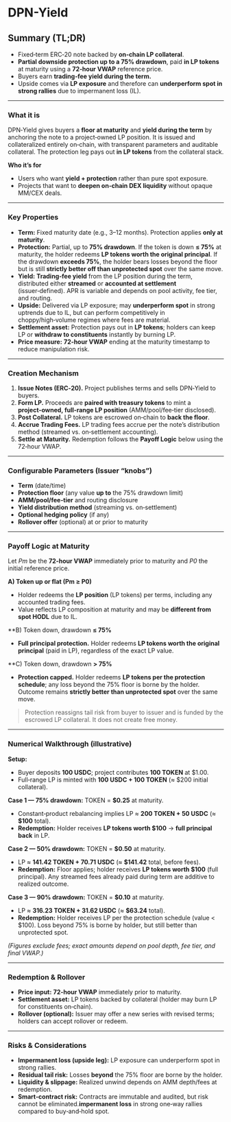 # DPN-Yield

## **Summary (TL;DR)**

* Fixed‑term ERC‑20 note backed by **on‑chain LP collateral**.
* **Partial downside protection up to a 75% drawdown**, paid **in LP tokens** at maturity using a **72‑hour VWAP** reference price.
* Buyers earn **trading‑fee yield during the term.**
* Upside comes via **LP exposure** and therefore can **underperform spot in strong rallies** due to impermanent loss (IL).

***

### What it is

DPN‑Yield gives buyers a **floor at maturity** and **yield during the term** by anchoring the note to a project‑owned LP position. It is issued and collateralized entirely on‑chain, with transparent parameters and auditable collateral. The protection leg pays out **in LP tokens** from the collateral stack.

**Who it’s for**

* Users who want **yield + protection** rather than pure spot exposure.
* Projects that want to **deepen on‑chain DEX liquidity** without opaque MM/CEX deals.

***

### Key Properties

* **Term:** Fixed maturity date (e.g., 3–12 months). Protection applies **only at maturity**.
* **Protection:** Partial, up to **75% drawdown**. If the token is down **≤ 75%** at maturity, the holder redeems **LP tokens worth the original principal**. If the drawdown **exceeds 75%**, the holder bears losses beyond the floor but is still **strictly better off than unprotected spot** over the same move.
* **Yield:** **Trading‑fee yield** from the LP position during the term, distributed either **streamed** or **accounted at settlement** (issuer‑defined). APR is variable and depends on pool activity, fee tier, and routing.
* **Upside:** Delivered via LP exposure; may **underperform spot** in strong uptrends due to IL, but can perform competitively in choppy/high‑volume regimes where fees are material.
* **Settlement asset:** Protection pays out in **LP tokens**; holders can keep LP or **withdraw to constituents** instantly by burning LP.
* **Price measure:** **72‑hour VWAP** ending at the maturity timestamp to reduce manipulation risk.

***

### Creation Mechanism

1. **Issue Notes (ERC‑20).** Project publishes terms and sells DPN‑Yield to buyers.
2. **Form LP.** Proceeds are **paired with treasury tokens** to mint a **project‑owned, full‑range LP position** (AMM/pool/fee‑tier disclosed).
3. **Post Collateral.** LP tokens are escrowed on‑chain to **back the floor**.
4. **Accrue Trading Fees.** LP trading fees accrue per the note’s distribution method (streamed vs. on‑settlement accounting).
5. **Settle at Maturity.** Redemption follows the **Payoff Logic** below using the 72‑hour VWAP.

***

### Configurable Parameters (Issuer “knobs”)

* **Term** (date/time)
* **Protection floor** (any value **up to** the 75% drawdown limit)
* **AMM/pool/fee‑tier** and routing disclosure
* **Yield distribution method** (streaming vs. on‑settlement)
* **Optional hedging policy** (if any)
* **Rollover offer** (optional) at or prior to maturity

***

### Payoff Logic at Maturity

Let _Pm_ be the **72‑hour VWAP** immediately prior to maturity and _P0_ the initial reference price.

**A) Token up or flat (Pm ≥ P0)**

* Holder redeems the **LP position** (LP tokens) per terms, including any accounted trading fees.
* Value reflects LP composition at maturity and may be **different from spot HODL** due to IL.

\*\*B) Token down, drawdown **≤ 75%**

* **Full principal protection.** Holder redeems **LP tokens worth the original principal** (paid in LP), regardless of the exact LP value.

\*\*C) Token down, drawdown **> 75%**

* **Protection capped.** Holder redeems **LP tokens per the protection schedule**; any loss beyond the 75% floor is borne by the holder. Outcome remains **strictly better than unprotected spot** over the same move.

> Protection reassigns tail risk from buyer to issuer and is funded by the escrowed LP collateral. It does not create free money.

***

### Numerical Walkthrough (illustrative)

**Setup:**

* Buyer deposits **100 USDC**; project contributes **100 TOKEN** at $1.00.
* Full‑range LP is minted with **100 USDC + 100 TOKEN** (≈ $200 initial collateral).

**Case 1 — 75% drawdown:** TOKEN = **$0.25** at maturity.

* Constant‑product rebalancing implies LP ≈ **200 TOKEN + 50 USDC** (≈ **$100** total).
* **Redemption:** Holder receives **LP tokens worth $100** → **full principal back** in LP.

**Case 2 — 50% drawdown:** TOKEN = **$0.50** at maturity.

* LP ≈ **141.42 TOKEN + 70.71 USDC** (≈ **$141.42** total, before fees).
* **Redemption:** Floor applies; holder receives **LP tokens worth $100** (full principal). Any streamed fees already paid during term are additive to realized outcome.

**Case 3 — 90% drawdown:** TOKEN = **$0.10** at maturity.

* LP ≈ **316.23 TOKEN + 31.62 USDC** (≈ **$63.24** total).
* **Redemption:** Holder receives LP per the protection schedule (value < $100). Loss beyond 75% is borne by holder, but still better than unprotected spot.

_(Figures exclude fees; exact amounts depend on pool depth, fee tier, and final VWAP.)_

***

### Redemption & Rollover

* **Price input:** **72‑hour VWAP** immediately prior to maturity.
* **Settlement asset:** LP tokens backed by collateral (holder may burn LP for constituents on‑chain).
* **Rollover (optional):** Issuer may offer a new series with revised terms; holders can accept rollover or redeem.

***

### Risks & Considerations

* **Impermanent loss (upside leg):** LP exposure can underperform spot in strong rallies.
* **Residual tail risk:** Losses **beyond** the 75% floor are borne by the holder.
* **Liquidity & slippage:** Realized unwind depends on AMM depth/fees at redemption.
* **Smart‑contract risk:** Contracts are immutable and audited, but risk cannot be eliminated.**impermanent loss** in strong one‑way rallies compared to buy‑and‑hold spot.

